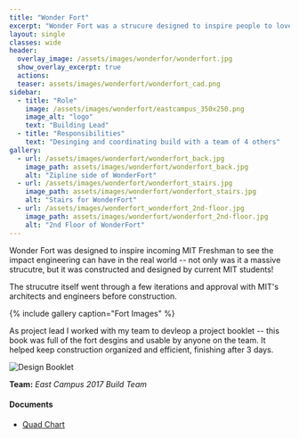 ```yaml
---
title: "Wonder Fort"
excerpt: "Wonder Fort was a strucure designed to inspire people to love engineering.""
layout: single
classes: wide
header:
  overlay_image: /assets/images/wonderfor/wonderfort.jpg
  show_overlay_excerpt: true
  actions:
  teaser: assets/images/wonderfort/wonderfort_cad.png
sidebar:
  - title: "Role"
    image: /assets/images/wonderfort/eastcampus_350x250.png
    image_alt: "logo"
    text: "Building Lead"
  - title: "Responsibilities"
    text: "Desinging and coordinating build with a team of 4 others"
gallery:
  - url: /assets/images/wonderfort/wonderfort_back.jpg
    image_path: assets/images/wonderfort/wonderfort_back.jpg
    alt: "Zipline side of WonderFort"
  - url: /assets/images/wonderfort/wonderfort_stairs.jpg
    image_path: assets/images/wonderfort/wonderfort_stairs.jpg
    alt: "Stairs for WonderFort"
  - url: /assets/images/wonderfort_wonderfort_2nd-floor.jpg
    image_path: assets/images/wonderfort/wonderfort_2nd-floor.jpg
    alt: "2nd Floor of WonderFort"
---
```


Wonder Fort was designed to inspire incoming MIT Freshman to see the impact engineering can have in the real world -- not only was it a massive strucutre, but it was constructed and designed by current MIT students!

The strucutre itself went through a few iterations and approval with MIT's architects and engineers before construction.

{% include gallery caption="Fort Images" %}

As project lead I worked with my team to devleop a project booklet -- this book was full of the fort desgins and usable by anyone on the team. It helped keep construction organized and efficient, finishing after 3 days.

![Design Booklet]({{site.baseurl}}/assets/images/wonderfort/wonderfort_design-booklet.jpg "Deisgn booklet for WonderFort build")


**Team:** *East Campus 2017 Build Team*

#### Documents
+ [Quad Chart]({{site.baseurl}}/assets/pdfs/quadcharts/WonderFort-Quad_Chart.pdf)<br>